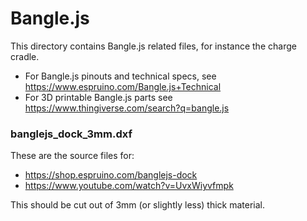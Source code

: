 Bangle.js
=========

This directory contains Bangle.js related files, for instance the charge cradle.

* For Bangle.js pinouts and technical specs, see https://www.espruino.com/Bangle.js+Technical
* For 3D printable Bangle.js parts see https://www.thingiverse.com/search?q=bangle.js

### banglejs_dock_3mm.dxf

These are the source files for:

* https://shop.espruino.com/banglejs-dock
* https://www.youtube.com/watch?v=UvxWiyvfmpk

This should be cut out of 3mm (or slightly less) thick material.

